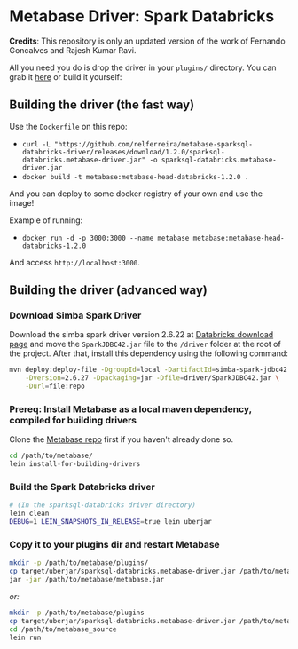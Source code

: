 # Metabase Driver: Spark Databricks

**Credits**: This repository is only an updated version of the work of Fernando Goncalves and Rajesh Kumar Ravi. 

All you need you do is drop the driver in your `plugins/` directory. You can grab it [here](https://github.com/ifood/metabase-sparksql-databricks-driver/releases/download/1.1.0/sparksql-databricks.metabase-driver.jar) or build it yourself:

## Building the driver (the fast way)

Use the `Dockerfile` on this repo:

- `curl -L "https://github.com/relferreira/metabase-sparksql-databricks-driver/releases/download/1.2.0/sparksql-databricks.metabase-driver.jar" -o sparksql-databricks.metabase-driver.jar`
- `docker build -t metabase:metabase-head-databricks-1.2.0 .`

And you can deploy to some docker registry of your own and use the image!

Example of running:
- `docker run -d -p 3000:3000 --name metabase metabase:metabase-head-databricks-1.2.0`

And access `http://localhost:3000`.

## Building the driver (advanced way)

### Download Simba Spark Driver

Download the simba spark driver version 2.6.22 at [Databricks download page](https://databricks.com/spark/jdbc-drivers-archive) and move the `SparkJDBC42.jar` file to the `/driver` folder at the root of the project. 
After that, install this dependency using the following command:

```bash
mvn deploy:deploy-file -DgroupId=local -DartifactId=simba-spark-jdbc42 \
    -Dversion=2.6.27 -Dpackaging=jar -Dfile=driver/SparkJDBC42.jar \
    -Durl=file:repo
```

### Prereq: Install Metabase as a local maven dependency, compiled for building drivers

Clone the [Metabase repo](https://github.com/metabase/metabase) first if you haven't already done so.

```bash
cd /path/to/metabase/
lein install-for-building-drivers
```

### Build the Spark Databricks driver

```bash
# (In the sparksql-databricks driver directory)
lein clean
DEBUG=1 LEIN_SNAPSHOTS_IN_RELEASE=true lein uberjar
```

### Copy it to your plugins dir and restart Metabase

```bash
mkdir -p /path/to/metabase/plugins/
cp target/uberjar/sparksql-databricks.metabase-driver.jar /path/to/metabase/plugins/
jar -jar /path/to/metabase/metabase.jar
```

*or:*

```bash
mkdir -p /path/to/metabase/plugins
cp target/uberjar/sparksql-databricks.metabase-driver.jar /path/to/metabase/plugins/
cd /path/to/metabase_source
lein run
```
